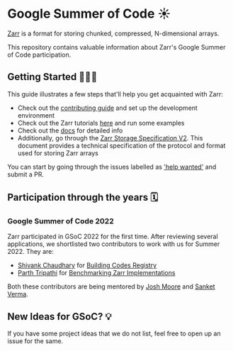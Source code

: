 # Google Summer of Code ☀️

[Zarr](https://zarr.dev/) is a format for storing chunked, compressed, N-dimensional arrays.

This repository contains valuable information about Zarr's Google Summer of Code participation.

## Getting Started 🧑🏻‍💻

This guide illustrates a few steps that'll help you get acquainted with Zarr:

- Check out the [contributing guide](https://zarr.readthedocs.io/en/stable/contributing.html) and set up the development environment
- Check out the Zarr tutorials [here](https://zarr.readthedocs.io/en/stable/tutorial.html) and run some examples
- Check out the [docs](https://zarr.readthedocs.io/en/stable/genindex.html) for detailed info
- Additionally, go through the [Zarr Storage Specification V2](https://zarr.readthedocs.io/en/stable/spec/v2.html). This document provides a technical specification of the protocol and format used for storing Zarr arrays

You can start by going through the issues labelled as ['help wanted'](https://github.com/zarr-developers/zarr-python/issues?q=label%3A%22help+wanted%22+is%3Aissue+is%3Aopen) and submit a PR.

## Participation through the years 🗓

### Google Summer of Code 2022

Zarr participated in GSoC 2022 for the first time. After reviewing several applications, we shortlisted two contributors to work with us for Summer 2022. They are:

- [Shivank Chaudhary](https://github.com/alt-shivam) for [Building Codes Registry](https://summerofcode.withgoogle.com/programs/2022/projects/g4IPN5HL)
- [Parth Tripathi](https://github.com/parthxtripathi/) for [Benchmarking Zarr Implementations](https://summerofcode.withgoogle.com/programs/2022/projects/qa93Xk9L)

Both these contributors are being mentored by [Josh Moore](https://github.com/joshmoore) and [Sanket Verma](https://github.com/MSanKeys963).

## New Ideas for GSoC? 💡

If you have some project ideas that we do not list, feel free to open up an issue for the same.
